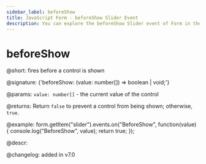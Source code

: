 ```yaml
---
sidebar_label: beforeShow
title: JavaScript Form - beforeShow Slider Event 
description: You can explore the beforeShow Slider event of Form in the documentation of the DHTMLX JavaScript UI library. Browse developer guides and API reference, try out code examples and live demos, and download a free 30-day evaluation version of DHTMLX Suite 7.
---
```


# beforeShow

@short: fires before a control is shown

@signature: {'beforeShow: (value: number[]) => boolean | void;'}

@params:
`value: number[]` - the current value of the control

@returns:
Return `false` to prevent a control from being shown; otherwise, `true`.

@example:
form.getItem("slider").events.on("BeforeShow", function(value) {
    console.log("BeforeShow", value);
    return true;
});

@descr:

@changelog: added in v7.0
